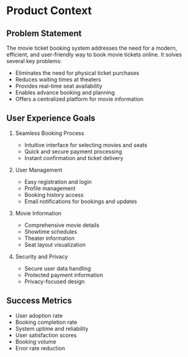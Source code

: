 # Product Context

## Problem Statement
The movie ticket booking system addresses the need for a modern, efficient, and user-friendly way to book movie tickets online. It solves several key problems:
- Eliminates the need for physical ticket purchases
- Reduces waiting times at theaters
- Provides real-time seat availability
- Enables advance booking and planning
- Offers a centralized platform for movie information

## User Experience Goals
1. Seamless Booking Process
   - Intuitive interface for selecting movies and seats
   - Quick and secure payment processing
   - Instant confirmation and ticket delivery

2. User Management
   - Easy registration and login
   - Profile management
   - Booking history access
   - Email notifications for bookings and updates

3. Movie Information
   - Comprehensive movie details
   - Showtime schedules
   - Theater information
   - Seat layout visualization

4. Security and Privacy
   - Secure user data handling
   - Protected payment information
   - Privacy-focused design

## Success Metrics
- User adoption rate
- Booking completion rate
- System uptime and reliability
- User satisfaction scores
- Booking volume
- Error rate reduction 